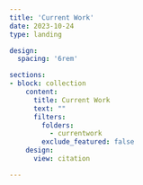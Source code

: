 ```yaml
---
title: 'Current Work'
date: 2023-10-24
type: landing

design:
  spacing: '6rem'

sections:
- block: collection
    content:
      title: Current Work
      text: ""
      filters:
        folders:
          - currentwork
        exclude_featured: false
    design:
      view: citation

---
```

